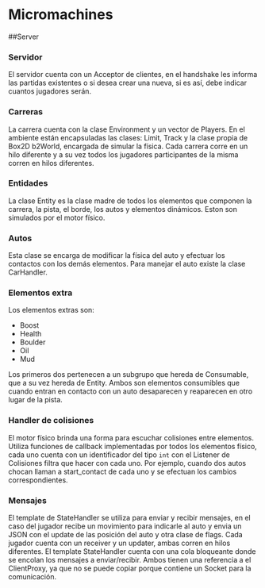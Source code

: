 # Micromachines

##Server

### Servidor
El servidor cuenta con un Acceptor de clientes, en el handshake les informa las partidas existentes o si desea crear una nueva, si es así, debe indicar cuantos jugadores serán.

### Carreras
La carrera cuenta con la clase Environment y un vector de Players. En el ambiente están encapsuladas las clases: Limit, Track y la clase propia de Box2D b2World, encargada de simular la física. Cada carrera corre en un hilo diferente y a su vez todos los jugadores participantes de la misma corren en hilos diferentes.

### Entidades
La clase Entity es la clase madre de todos los elementos que componen la carrera, la pista, el borde, los autos y elementos dinámicos. Eston son simulados por el motor físico.

### Autos
Esta clase se encarga de modificar la física del auto y efectuar los contactos con los demás elementos. Para manejar el auto existe la clase CarHandler.

### Elementos extra

Los elementos extras son: 

* Boost
* Health
* Boulder
* Oil
* Mud

Los primeros dos pertenecen a un subgrupo que hereda de Consumable, que a su vez hereda de Entity. Ambos son elementos consumibles que cuando entran en contacto con un auto desaparecen y reaparecen en otro lugar de la pista.
 
### Handler de colisiones

El motor físico brinda una forma para escuchar colisiones entre elementos. Utiliza funciones de callback implementadas por todos los elementos físico, cada uno cuenta con un identificador del tipo `int` con el Listener de Colisiones filtra que hacer con cada uno. Por ejemplo, cuando dos autos chocan llaman a start_contact de cada uno y se efectuan los cambios correspondientes.

### Mensajes
El template de StateHandler se utiliza para enviar y recibir mensajes, en el caso del jugador recibe un movimiento para indicarle al auto y envia un JSON con el update de las posición del auto y otra clase de flags. Cada jugador cuenta con un receiver y un updater, ambas corren en hilos diferentes. El template StateHandler cuenta con una cola bloqueante donde se encolan los mensajes a enviar/recibir. Ambos tienen una referencia a el ClientProxy, ya que no se puede copiar porque contiene un Socket para la comunicación.